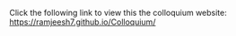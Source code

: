 Click the following link to view this the colloquium website:
https://ramjeesh7.github.io/Colloquium/
